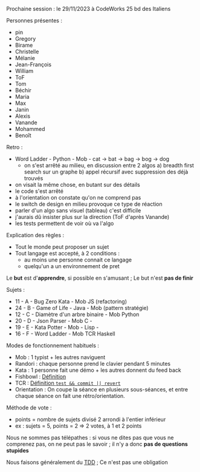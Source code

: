 Prochaine session : le 29/11/2023 à CodeWorks 25 bd des Italiens

Personnes présentes :
- pin
- Gregory
- Birame
- Christelle
- Mélanie
- Jean-François
- William
- ToF
- Tom
- Béchir
- Maria
- Max
- Janin
- Alexis
- Vanande
- Mohammed
- Benoît

Retro :
- Word Ladder - Python - Mob - cat -> bat -> bag -> bog -> dog
  - on s'est arrêté au milieu, en discussion entre 2 algos a) breadth first search sur un graphe b) appel récursif avec suppression des déjà trouvés
- on visait la même chose, en butant sur des détails
- le code s'est arrêté 
- à l'orientation on constate qu'on ne comprend pas
- le switch de design en milieu provoque ce type de réaction
- parler d'un algo sans visuel (tableau) c'est difficile 
- j'aurais dû insister plus sur la direction (ToF d'après Vanande)  
- les tests permettent de voir où va l'algo

Explication des règles :
- Tout le monde peut proposer un sujet
- Tout langage est accepté, à 2 conditions :
  - au moins une personne connait ce langage
  - quelqu'un a un environnement de pret

Le **but** est d'**apprendre**, si possible en s'amusant ;
Le but n'est **pas de finir**

Sujets :
- 11 - A - Bug Zero Kata - Mob JS (refactoring)
- 24 - B - Game of Life - Java - Mob (pattern stratégie)  
- 12 - C - Diamètre d'un arbre binaire - Mob Python 
- 20 - D - Json Parser - Mob C - 
- 19 - E - Kata Potter - Mob - Lisp - 
- 16 - F - Word Ladder - Mob TCR Haskell

Modes de fonctionnement habituels :
- Mob : 1 typist + les autres naviguent
- Randori : chaque personne prend le clavier pendant 5 minutes
- Kata : 1 personne fait une démo + les autres donnent du feed back
- Fishbowl : [Définition](https://en.wikipedia.org/wiki/Fishbowl_(conversation))
- TCR : [Définition `test && commit || revert`](https://medium.com/@kentbeck_7670/test-commit-revert-870bbd756864)
- Orientation : On coupe la séance en plusieurs sous-séances,
  et entre chaque séance on fait une rétro/orientation.

Méthode de vote :
- points = nombre de sujets divisé 2 arrondi à l'entier inférieur
- ex : sujets = 5, points = 2 => 2 votes, à 1 et 2 points

Nous ne sommes pas télépathes :
si vous ne dites pas que vous ne comprenez pas, on ne peut pas le savoir ;
il n'y a donc **pas de questions stupides**

Nous faisons généralement du [TDD](https://fr.wikipedia.org/wiki/Test_driven_development) ;
Ce n'est pas une obligation
